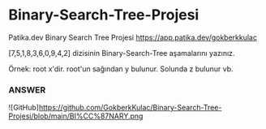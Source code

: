 # Binary-Search-Tree-Projesi
Patika.dev Binary Search Tree Projesi
https://app.patika.dev/gokberkkulac

[7,5,1,8,3,6,0,9,4,2] dizisinin Binary-Search-Tree aşamalarını yazınız.

Örnek: root x'dir. root'un sağından y bulunur. Solunda z bulunur vb.

### ANSWER ###

![GitHub]https://github.com/GokberkKulac/Binary-Search-Tree-Projesi/blob/main/BI%CC%87NARY.png
